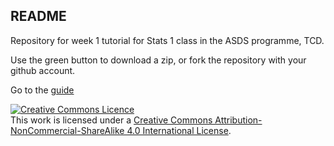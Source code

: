 ## README

Repository for week 1 tutorial for Stats 1 class in the ASDS programme, TCD.

Use the green button to download a zip, or fork the repository with your github account. 

Go to the <a rel="guide" href="https://asds-tcd.github.io/Tutorial1/Documentation/TutorialGuide.html">guide</a>

<a rel="license" href="http://creativecommons.org/licenses/by-nc-sa/4.0/"><img alt="Creative Commons Licence" style="border-width:0" src="https://i.creativecommons.org/l/by-nc-sa/4.0/88x31.png" /></a><br />This work is licensed under a <a rel="license" href="http://creativecommons.org/licenses/by-nc-sa/4.0/">Creative Commons Attribution-NonCommercial-ShareAlike 4.0 International License</a>.
